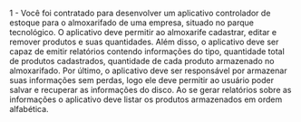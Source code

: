 1 - Você foi contratado para desenvolver um aplicativo controlador de estoque para o
almoxarifado de uma empresa, situado no parque tecnológico. O aplicativo deve
permitir ao almoxarife cadastrar, editar e remover produtos e suas quantidades. Além
disso, o aplicativo deve ser capaz de emitir relatórios contendo informações do tipo,
quantidade total de produtos cadastrados, quantidade de cada produto armazenado
no almoxarifado. Por último, o aplicativo deve ser responsável por armazenar suas
informações sem perdas, logo ele deve permitir ao usuário poder salvar e recuperar
as informações do disco.
Ao se gerar relatórios sobre as informações o aplicativo deve listar os produtos
armazenados em ordem alfabética.
